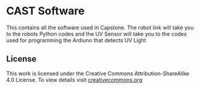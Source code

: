 # CAST Software

This contains all the software used in Capstone. The robot link will take you to the robots Python codes and the UV Sensor will take you to the codes used for programming the Ardiuno that detects UV Light

## License
This work is licensed under the Creative Commons Attribution-ShareAlike 4.0 License. To view details visit [creativecommons.org](https://creativecommons.org/licenses/by-sa/4.0/legalcode)
